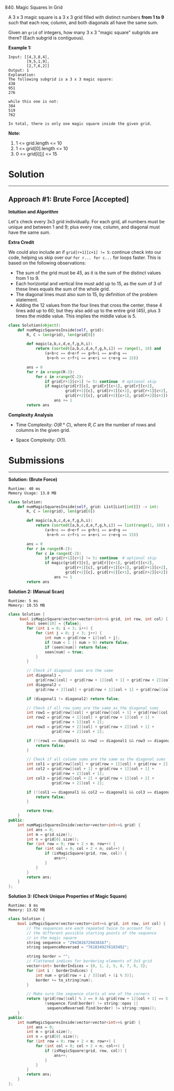 840. Magic Squares In Grid

A 3 x 3 magic square is a 3 x 3 grid filled with distinct numbers **from 1 to 9** such that each row, column, and both diagonals all have the same sum.

Given an `grid` of integers, how many 3 x 3 "magic square" subgrids are there?  (Each subgrid is contiguous).

**Example 1:**
```
Input: [[4,3,8,4],
        [9,5,1,9],
        [2,7,6,2]]
Output: 1
Explanation: 
The following subgrid is a 3 x 3 magic square:
438
951
276

while this one is not:
384
519
762

In total, there is only one magic square inside the given grid.
```

**Note:**

1. 1 <= grid.length <= 10
1. 1 <= grid[0].length <= 10
1. 0 <= grid[i][j] <= 15

# Solution
---
## Approach #1: Brute Force [Accepted]
**Intuition and Algorithm**

Let's check every 3x3 grid individually. For each grid, all numbers must be unique and between 1 and 9; plus every row, column, and diagonal must have the same sum.

**Extra Credit**

We could also include an if `grid[r+1][c+1] != 5`: continue check into our code, helping us skip over our `for r... for c...` for loops faster. This is based on the following observations:

* The sum of the grid must be 45, as it is the sum of the distinct values from 1 to 9.
* Each horizontal and vertical line must add up to 15, as the sum of 3 of these lines equals the sum of the whole grid.
* The diagonal lines must also sum to 15, by definition of the problem statement.
* Adding the 12 values from the four lines that cross the center, these 4 lines add up to 60; but they also add up to the entire grid (45), plus 3 times the middle value. This implies the middle value is 5.

```python
class Solution(object):
    def numMagicSquaresInside(self, grid):
        R, C = len(grid), len(grid[0])

        def magic(a,b,c,d,e,f,g,h,i):
            return (sorted([a,b,c,d,e,f,g,h,i]) == range(1, 10) and
                (a+b+c == d+e+f == g+h+i == a+d+g ==
                 b+e+h == c+f+i == a+e+i == c+e+g == 15))

        ans = 0
        for r in xrange(R-2):
            for c in xrange(C-2):
                if grid[r+1][c+1] != 5: continue  # optional skip
                if magic(grid[r][c], grid[r][c+1], grid[r][c+2],
                         grid[r+1][c], grid[r+1][c+1], grid[r+1][c+2],
                         grid[r+2][c], grid[r+2][c+1], grid[r+2][c+2]):
                    ans += 1
        return ans
```

**Complexity Analysis**

* Time Complexity: $O(R*C)$, where $R, C$ are the number of rows and columns in the given grid.

* Space Complexity: $O(1)$.

# Submissions
---
**Solution: (Brute Force)**
```
Runtime: 40 ms
Memory Usage: 13.8 MB
```
```python
class Solution:
    def numMagicSquaresInside(self, grid: List[List[int]]) -> int:
        R, C = len(grid), len(grid[0])

        def magic(a,b,c,d,e,f,g,h,i):
            return (sorted([a,b,c,d,e,f,g,h,i]) == list(range(1, 10)) and
                (a+b+c == d+e+f == g+h+i == a+d+g ==
                 b+e+h == c+f+i == a+e+i == c+e+g == 15))

        ans = 0
        for r in range(R-2):
            for c in range(C-2):
                if grid[r+1][c+1] != 5: continue  # optional skip
                if magic(grid[r][c], grid[r][c+1], grid[r][c+2],
                         grid[r+1][c], grid[r+1][c+1], grid[r+1][c+2],
                         grid[r+2][c], grid[r+2][c+1], grid[r+2][c+2]):
                    ans += 1
        return ans
```

**Solution 2: (Manual Scan)**
```
Runtime: 5 ms
Memory: 10.55 MB
```
```c++
class Solution {
     bool isMagicSquare(vector<vector<int>>& grid, int row, int col) {
        bool seen[10] = {false};
        for (int i = 0; i < 3; i++) {
            for (int j = 0; j < 3; j++) {
                int num = grid[row + i][col + j];
                if (num < 1 || num > 9) return false;
                if (seen[num]) return false;
                seen[num] = true;
            }
        }

        // Check if diagonal sums are the same
        int diagonal1 =
            grid[row][col] + grid[row + 1][col + 1] + grid[row + 2][col + 2];
        int diagonal2 =
            grid[row + 2][col] + grid[row + 1][col + 1] + grid[row][col + 2];

        if (diagonal1 != diagonal2) return false;

        // Check if all row sums are the same as the diagonal sums
        int row1 = grid[row][col] + grid[row][col + 1] + grid[row][col + 2];
        int row2 = grid[row + 1][col] + grid[row + 1][col + 1] +
                   grid[row + 1][col + 2];
        int row3 = grid[row + 2][col] + grid[row + 2][col + 1] +
                   grid[row + 2][col + 2];

        if (!(row1 == diagonal1 && row2 == diagonal1 && row3 == diagonal1)) {
            return false;
        }

        // Check if all column sums are the same as the diagonal sums
        int col1 = grid[row][col] + grid[row + 1][col] + grid[row + 2][col];
        int col2 = grid[row][col + 1] + grid[row + 1][col + 1] +
                   grid[row + 2][col + 1];
        int col3 = grid[row][col + 2] + grid[row + 1][col + 2] +
                   grid[row + 2][col + 2];

        if (!(col1 == diagonal1 && col2 == diagonal1 && col3 == diagonal1)) {
            return false;
        }

        return true;
    }
public:
    int numMagicSquaresInside(vector<vector<int>>& grid) {
        int ans = 0;
        int m = grid.size();
        int n = grid[0].size();
        for (int row = 0; row + 2 < m; row++) {
            for (int col = 0; col + 2 < n; col++) {
                if (isMagicSquare(grid, row, col)) {
                    ans++;
                }
            }
        }
        return ans;
    }
};
```

**Solution 3: (Check Unique Properties of Magic Square)**
```
Runtime: 8 ms
Memory: 13.02 MB
```
```c++
class Solution {
    bool isMagicSquare(vector<vector<int>>& grid, int row, int col) {
        // The sequences are each repeated twice to account for
        // the different possible starting points of the sequence
        // in the magic square
        string sequence = "2943816729438167";
        string sequenceReversed = "7618349276183492";

        string border = "";
        // Flattened indices for bordering elements of 3x3 grid
        vector<int> borderIndices = {0, 1, 2, 5, 8, 7, 6, 3};
        for (int i : borderIndices) {
            int num = grid[row + i / 3][col + (i % 3)];
            border += to_string(num);
        }

        // Make sure the sequence starts at one of the corners
        return (grid[row][col] % 2 == 0 && grid[row + 1][col + 1] == 5 &&
                (sequence.find(border) != string::npos ||
                 sequenceReversed.find(border) != string::npos));
    }
public:
    int numMagicSquaresInside(vector<vector<int>>& grid) {
        int ans = 0;
        int m = grid.size();
        int n = grid[0].size();
        for (int row = 0; row + 2 < m; row++) {
            for (int col = 0; col + 2 < n; col++) {
                if (isMagicSquare(grid, row, col)) {
                    ans++;
                }
            }
        }
        return ans;
    }
};
```
